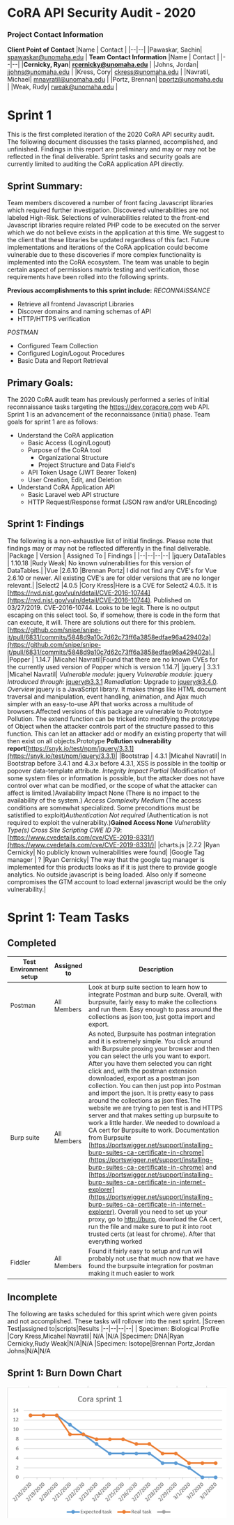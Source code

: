 # CoRA API Security Audit - 2020
### Project Contact Information

**Client Point of Contact** 
|Name | Contact |
|--|--|
|Pawaskar, Sachin| spawaskar@unomaha.edu  |
**Team Contact Information** 
|Name | Contact |
|--|--|
|**Cernicky, Ryan**| **rcernicky@unomaha.edu** |
|Johns, Jordan| jjohns@unomaha.edu |
|Kress, Cory| ckress@unomaha.edu |
|Navratil, Michael| mnavratil@unomaha.edu |
|Portz, Brennan| bportz@unomaha.edu |
|Weak, Rudy| rweak@unomaha.edu |

# Sprint 1
This is the first completed iteration of the 2020 CoRA API security audit. The following document discusses the tasks planned, accomplished, and unfinished. Findings in this report are preliminary and may or may not be reflected in the final deliverable. Sprint tasks and security goals are currently limited to auditing the CoRA application API directly.

## Sprint Summary: 
Team members discovered a number of front facing Javascript libraries which required further investigation. Discovered vulnerabilities are not labeled High-Risk. Selections of vulnerabilities related to the front-end Javascript libraries require related PHP code to be executed on the server which we do not believe exists in the application at this time. We suggest to the client that these libraries be updated regardless of this fact. Future implementations and iterations of the CoRA application could become vulnerable due to these discoveries if more complex functionality is implemented into the CoRA ecosystem. The team was unable to begin certain aspect of permissions matrix testing and verification, those requirements have been rolled into the following sprints.

**Previous accomplishments to this sprint include:**
*RECONNAISSANCE*
* Retrieve all frontend Javascript Libraries
* Discover domains and naming schemas of API
* HTTP/HTTPS verification 

*POSTMAN*
* Configured Team Collection
* Configured Login/Logout Procedures
* Basic Data and Report Retrieval  

## Primary Goals:
The 2020 CoRA audit team has previously performed a series of initial reconnaissance tasks targeting the https://dev.coracore.com web API. Sprint 1 is an advancement of the reconnaissance (initial) phase. Team goals for sprint 1 are as follows:

* Understand the CoRA application
    * Basic Access (Login/Logout)
    * Purpose of the CoRA tool
        * Organizational Structure
        * Project Structure and Data Field's
    * API Token Usage (JWT Bearer Token)
    * User Creation, Edit, and Deletion
* Understand CoRA Application API
    * Basic Laravel web API structure
    * HTTP Request/Response format (JSON raw and/or URLEncoding)

## Sprint 1: Findings
The following is a non-exhaustive list of initial findings. Please note that findings may or may not be reflected differently in the final deliverable. 
|Package | Version |  Assigned To | Findings |
|--|--|--|--|
|jquery DataTables | 1.10.18 |Rudy Weak| No known vulnerabilities for this version of DataTables.|
|Vue |2.6.10 |Brennan Portz| I did not find any CVE's for Vue 2.6.10 or newer. All existing CVE's are for older versions that are no longer relevant.|
|Select2 |4.0.5 |Cory Kress|Here is a CVE for Select2 4.0.5. It is [https://nvd.nist.gov/vuln/detail/CVE-2016-10744](https://nvd.nist.gov/vuln/detail/CVE-2016-10744). Published on 03/27/2019. CVE-2016-10744. Looks to be legit. There is no output escaping on this select tool. So, if somehow, there is code in the form that can execute, it will. There are solutions out there for this problem. [https://github.com/snipe/snipe-it/pull/6831/commits/5848d9a10c7d62c73ff6a3858edfae96a429402a](https://github.com/snipe/snipe-it/pull/6831/commits/5848d9a10c7d62c73ff6a3858edfae96a429402a).|
|Popper | 1.14.7 |Micahel Navratil|Found that there are no known CVEs for the currently used version of Popper which is version 1.14.7|
|jquery | 3.3.1 |Micahel Navratil|  *Vulnerable module*: jquery *Vulnerable module*: jquery *Introduced through*: jquery@3.3.1 *Remediation*: Upgrade to jquery@3.4.0. *Overview* jquery is a JavaScript library. It makes things like HTML document traversal and manipulation, event handling, animation, and Ajax much simpler with an easy-to-use API that works across a multitude of browsers.Affected versions of this package are vulnerable to Prototype Pollution. The extend function can be tricked into modifying the prototype of Object when the attacker controls part of the structure passed to this function. This can let an attacker add or modify an existing property that will then exist on all objects.Prototype **Pollution vulnerability report**[https://snyk.io/test/npm/jquery/3.3.1](https://snyk.io/test/npm/jquery/3.3.1)|
|Bootstrap | 4.3.1 |Micahel Navratil| In Bootstrap before 3.4.1 and 4.3.x before 4.3.1, XSS is possible in the tooltip or popover data-template attribute.  *Integrity Impact Partial* (Modification of some system files or information is possible, but the attacker does not have control over what can be modified, or the scope of what the attacker can affect is limited.)Availability Impact None (There is no impact to the availability of the system.)  *Access Complexity Medium* (The access conditions are somewhat specialized. Some preconditions must be satistified to exploit)*Authentication Not required* (Authentication is not required to exploit the vulnerability.)**Gained Access None**  *Vulnerability Type(s) Cross Site Scripting*  *CWE ID 79*: [https://www.cvedetails.com/cve/CVE-2019-8331/](https://www.cvedetails.com/cve/CVE-2019-8331/)|
|charts.js |2.7.2 |Ryan Cernicky| No publicly known vulnerabilities were found|
|Google Tag manager | ? |Ryan Cernicky| The way that the google tag manager is implemented for this products looks as if it is just there to provide google analytics. No outside javascript is being loaded. Also only if someone compromises the GTM account to load external javascript would be the only vulnerability.|

# Sprint 1: Team Tasks
## Completed
| Test Environment setup|Assigned to| Description |
|--|--|--|
|Postman|All Members|Look at burp suite section to learn how to integrate Postman and burp suite. Overall, with burpsuite, fairly easy to make the collections and run them. Easy enough to pass around the collections as json too, just gotta import and export.
| Burp suite |All Members| As noted, Burpsuite has postman integration and it is extremely simple. You click around with Burpsuite proxing your browser and then you can select the urls you want to export. After you have them selected you can right click and, with the postman extension downloaded, export as a postman json collection. You can then just pop into Postman and import the json. It is pretty easy to pass around the collections as json files.The website we are trying to pen test is and HTTPS server and that makes setting up burpsuite to work a little harder. We needed to download a CA cert for Burpsuite to work. Documentation from Burpsuite [https://portswigger.net/support/installing-burp-suites-ca-certificate-in-chrome](https://portswigger.net/support/installing-burp-suites-ca-certificate-in-chrome) and [https://portswigger.net/support/installing-burp-suites-ca-certificate-in-internet-explorer](https://portswigger.net/support/installing-burp-suites-ca-certificate-in-internet-explorer). Overall you need to set up your proxy, go to [http://burp](http://burp/), download the CA cert, run the file and make sure to put it into root trusted certs (at least for chrome). After that everything worked |
|Fiddler|All Members|Found it fairly easy to setup and run will probably not use that much now that we have found the burpsuite integration for postman making it much easier to work

## Incomplete
The following are tasks scheduled for this sprint which were given points and not accomplished. These tasks will rollover into the next sprint. 
|Screen Test|assigned to|scripts|Results
|--|--|--|--|
| Specimen: Biological Profile |Cory Kress,Micahel Navratil| N/A |N/A
|Specimen: DNA|Ryan Cernicky,Rudy Weak|N/A|N/A
|Specimen: Isotope|Brennan Portz,Jordan Johns|N/A|N/A

## Sprint 1: Burn Down Chart
![enter image description here](https://github.com/rweak64/rweak/blob/master/cap1.PNG?raw=true)

